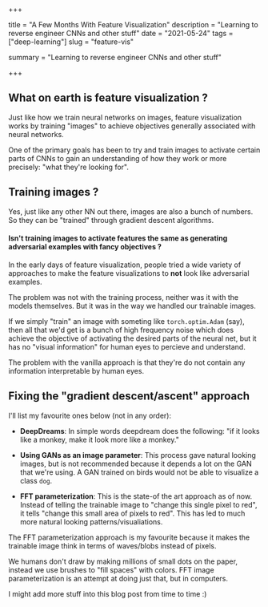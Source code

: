 +++


title = "A Few Months With Feature Visualization"
description = "Learning to reverse engineer CNNs and other stuff"
date = "2021-05-24"
tags = ["deep-learning"]
slug = "feature-vis"

summary = "Learning to reverse engineer CNNs and other stuff"


+++

## What on earth is feature visualization ? 

Just like how we train neural networks on images, feature visualization works by training "images" to achieve objectives generally associated with neural networks. 

One of the primary goals has been to try and train images to activate certain parts of CNNs to gain an understanding of how they work or more precisely: "what they're looking for".

## Training images ? 

Yes, just like any other NN out there, images are also a bunch of numbers. So they can be "trained" through gradient descent algorithms. 

#### Isn't training images to activate features the same as generating adversarial examples with fancy objectives ? 

In the early days of feature visualization, people tried a wide variety of approaches to make the feature visualizations to **not** look like adversarial examples. 

The problem was not with the training process, neither was it with the models themselves. But it was in the way we handled our trainable images. 

If we simply "train" an image with someting like `torch.optim.Adam` (say), then all that we'd get is a bunch of high frequency noise which does achieve the objective of activating the desired parts of the neural net, but it has no "visual information" for human eyes to percieve and understand. 

The problem with the vanilla approach is that they're do not contain any information interpretable by human eyes.

## Fixing the "gradient descent/ascent" approach

I'll list my favourite ones below (not in any order): 

* **DeepDreams**: In simple words deepdream does the following: "if it looks like a monkey, make it look more like a monkey." 

* **Using GANs as an image parameter**: This process gave natural looking images, but is not recommended because it depends a lot on the GAN that we're using. A GAN trained on birds would not be able to visualize a class `dog`. 

* **FFT parameterization**: This is the state-of the art approach as of now. Instead of telling the trainable image to "change this single pixel to red", it tells "change this small area of pixels to red". This has led to much more natural looking patterns/visualiations. 

The FFT parameterization approach is my favourite because it makes the trainable image think in terms of waves/blobs instead of pixels. 

We humans don't draw by making millions of small dots on the paper, instead we use brushes to "fill spaces" with colors. FFT image parameterization is an attempt at doing just that, but in computers.


I might add more stuff into this blog post from time to time :) 